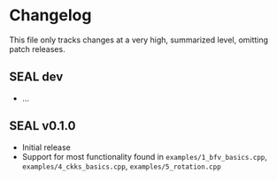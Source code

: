 # Changelog

This file only tracks changes at a very high, summarized level, omitting patch releases.

## SEAL dev
* ...

## SEAL v0.1.0
* Initial release
* Support for most functionality found in `examples/1_bfv_basics.cpp`, `examples/4_ckks_basics.cpp`,
  `examples/5_rotation.cpp`
